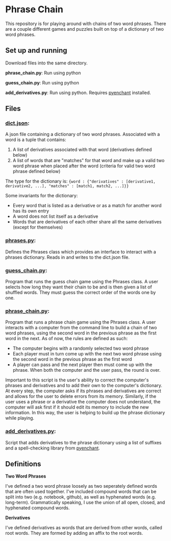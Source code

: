 # Phrase Chain

This repository is for playing around with chains of two word phrases. There are a couple different games and puzzles built on top of a dictionary of two word phrases.

## Set up and running

Download files into the same directory.

**phrase_chain.py**: Run using python

**guess_chain.py**: Run using python

**add_derivatives.py**: Run using python. Requires [pyenchant](http://pythonhosted.org/pyenchant/download.html) installed.

## Files

### [dict.json](https://github.com/sam-slate/phrase-chain/blob/master/dict.json):
A json file containing a dictionary of two word phrases. Associated with a word is a tuple that contains:
1. A list of derivatives associated with that word (derivatives defined below)
2. A list of words that are "matches" for that word and make up a valid two word phrase when placed after the word (criteria for valid two word phrase defined below)

The type for the dictionary is: `{word : {"derivatives" : [derivative1, derivative2, ...], "matches" : [match1, match2, ...]}}`

Some invariants for the dictionary:
* Every word that is listed as a derivative or as a match for another word has its own entry
* A word does not list itself as a derivative
* Words that are derivatives of each other share all the same derivatives (except for themselves)


### [phrases.py](https://github.com/sam-slate/phrase-chain/blob/master/phrases.py):
Defines the Phrases class which provides an interface to interact with a phrases dictionary. Reads in and writes to the dict.json file.

### [guess_chain.py](https://github.com/sam-slate/phrase-chain/blob/master/guess_chain.py):
Program that runs the guess chain game using the Phrases class. A user selects how long they want their chain to be and is then given a list of shuffled words. They must guess the correct order of the words one by one. 

### [phrase_chain.py](https://github.com/sam-slate/phrase-chain/blob/master/phrase_chain.py):
Program that runs a phrase chain game using the Phrases class. A user interacts with a computer from the command line to build a chain of two word phrases, using the second word in the previous phrase as the first word in the next. As of now, the rules are defined as such:
* The computer begins with a randomly selected two word phrase
* Each player must in turn come up with the next two word phrase using the second word in the previous phrase as the first word
* A player can pass and the next player then must come up with the phrase. When both the computer and the user pass, the round is over.

Important to this script is the user's ability to correct the computer's phrases and derivatives and to add their own to the computer's dictionary. At every step, the computer asks if its phrases and derivatives are correct and allows for the user to delete errors from its memory. Similarly, if the user uses a phrase or a derivative the computer does not understand, the computer will ask first if it should edit its memory to include the new information. In this way, the user is helping to build up the phrase dictionary while playing. 

### [add_derivatives.py](https://github.com/sam-slate/phrase-chain/blob/master/add_derivatives.py):

Script that adds derivatives to the phrase dictionary using a list of suffixes and a spell-checking library from [pyenchant](http://pythonhosted.org/pyenchant/).

## Definitions

**Two Word Phrases**

I've defined a two word phrase loosely as two seperately defined words that are often used together. I've included compound words that can be split into two (e.g. notebook, github), as well as hyphenated words (e.g. long-term). Grammatically speaking, I use the union of all open, closed, and hyphenated compound words.  

**Derivatives**

I've defined derivatives as words that are derived from other words, called root words. They are formed by adding an affix to the root words.
